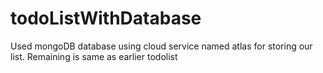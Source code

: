 # todoListWithDatabase
Used mongoDB database using cloud service named atlas for storing our list. Remaining is same as earlier todolist
